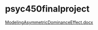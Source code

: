 # psyc450finalproject

[ModelingAsymmetricDominanceEffect.docx](https://github.com/aomehe/psyc450finalproject/files/11417130/ModelingAsymmetricDominanceEffect.docx)
